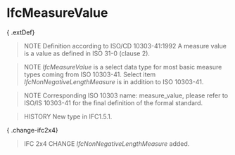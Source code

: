 # IfcMeasureValue

{ .extDef}
<!-- end of short definition -->

> NOTE Definition according to ISO/CD 10303-41:1992
> A measure value is a value as defined in ISO 31-0 (clause 2).

> NOTE _IfcMeasureValue_ is a select data type for most basic measure types coming from ISO 10303-41. Select item _IfcNonNegativeLengthMeasure_ is in addition to ISO 10303-41.

> NOTE Corresponding ISO 10303 name: measure_value, please refer to ISO/IS 10303-41 for the final definition of the formal standard.

> HISTORY New type in IFC1.5.1.

{ .change-ifc2x4}
> IFC 2x4 CHANGE _IfcNonNegativeLengthMeasure_ added.
